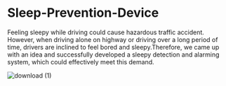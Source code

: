 # Sleep-Prevention-Device
Feeling sleepy while driving could cause hazardous traffic accident. However, when driving alone on highway or driving over a long period of time, drivers are inclined to feel bored and sleepy.Therefore, we came up with an idea and successfully developed a sleepy detection and alarming system, which could effectively meet this demand.

![download (1)](https://user-images.githubusercontent.com/109382325/205454226-486c2811-a551-45db-bf92-761145e79289.png)
